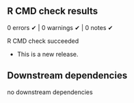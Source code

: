 ## R CMD check results

0 errors ✔ | 0 warnings ✔ | 0 notes ✔

R CMD check succeeded

* This is a new release.

## Downstream dependencies

no downstream dependencies
